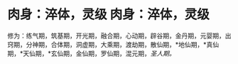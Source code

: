 # 肉身：淬体，灵级 肉身：淬体，灵级
修为：练气期，筑基期，开光期，融合期，心动期，辟谷期，金丹期，元婴期，出窍期，分神期，合体期，洞虚期，大乘期，渡劫期，散仙期，*地仙期，*真仙期，*天仙期，*玄仙期，金仙期，罗仙期，混元期，*圣人期。*